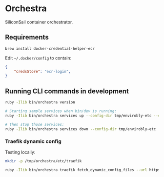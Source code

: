 # Orchestra

SiliconSail container orchestrator.

## Requirements

```sh
brew install docker-credential-helper-ecr
```

Edit `~/.docker/config` to contain:

```json
{
	"credsStore": "ecr-login",
}
```

## Running CLI commands in development

```sh
ruby -Ilib bin/orchestra version

# Starting sample services when bin/dev is running:
ruby -Ilib bin/orchestra services up --config-dir tmp/envirobly-etc --config-bucket envirobly-config-93d409cc --event-url http://localhost:1337 --authorization ABCD

# then stop those services:
ruby -Ilib bin/orchestra services down --config-dir tmp/envirobly-etc
```

### Traefik dynamic config

Testing locally:

```sh
mkdir -p /tmp/orchestra/etc/traefik

ruby -Ilib bin/orchestra traefik fetch_dynamic_config_files --url https://example.com/123 --authorization "Bearer 123" --config-dir /tmp/orchestra/etc/traefik
```
